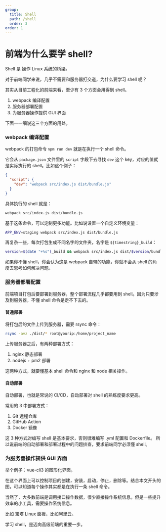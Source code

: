 ```yaml
---
group:
  title: Shell
  path: /shell
  order: 3
order: 1
---
```


# 前端为什么要学 shell?

Shell 是 操作 Linux 系统的桥梁。

对于前端同学来说，几乎不需要和服务器打交道，为什么要学习 shell 呢？

其实从目前工程化的前端来看，至少有 3 个方面会用得到 shell。

1. webpack 编译配置
2. 服务器部署配置
3. 为服务器操作提供 GUI 界面

下面一一细说这三个方面的用处。

### webpack 编译配置

webpack 的打包命令 `npm run dev` 就是在执行一个 shell 命令。

它会从 `package.json` 文件里的 `script` 字段下去寻找 `dev` 这个 key，对应的值就是实际执行的 shell。比如这个例子：

```json
{
  "script": {
    "dev": "webpack src/index.js dist/bundle.js"
  }
}
```

具体执行的 shell 就是：

```sh
webpack src/index.js dist/bundle.js
```

基于这条命令，可以定制更多功能。比如说设置一个自定义环境变量：

```sh
APP_ENV=staging webpack src/index.js dist/bundle.js
```

再复杂一些，每次打包生成不同名字的文件夹，名字是 `${timestring}_build`：

```sh
version=$(date "+%s")_build && webpack src/index.js dist/$version/bundle.js
```

如果你不懂 shell，你会认为这是 webpack 自带的功能，你就不会从 shell 的角度去思考如何解决问题。

### 服务器部署配置

前端项目打包后要部署到服务器，整个部署流程几乎都要用到 shell。因为只要涉及到服务器，不懂 shell 命令是走不下去的。

#### 普通部署

将打包后的文件上传到服务器，需要 rsync 命令：

```sh
rsync -avz ./dist/* root@yourip:/home/project_name
```

上传服务器之后，有两种部署方式：

1. nginx 静态部署
2. nodejs + pm2 部署

这两种方式，就要懂基本 shell 命令和 nginx 和 node 相关操作。

#### 自动部署

自动部署，也就是常说的 CI/CD，自动部署对 shell 的熟练度要求更高。

常用的 3 中部署方式：

1. Git 远程仓库
2. GitHub Action
3. Docker 镜像

这 3 种方式对编写 shell 是基本要求，否则很难编写 .yml 配置和 Dockerfile。 所以说前端的自动部署和部署过程中的问题排查，要求前端同学必须懂 shell。

### 为服务器操作提供 GUI 界面

举个例子：vue-cli3 的图形化界面。

在这个界面上可以控制项目的创建，安装，启动，停止，删除等。结合本文开头的图，可以知道每个操作其实都是在执行一条 shell 命令。

当然了，大多数前端是调用接口操作数据，很少直接操作系统信息。但是一些提升效率的小工具，需要操作系统信息。

比如 宝塔 Linux 面板，比如阿里云。

学习 shell，是迈向高级前端的重要一步。
